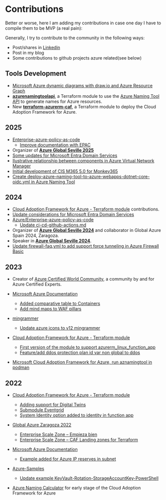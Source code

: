 # Contributions

Better or worse, here I am adding my contributions in case one day I have to compile them to be MVP (a real pain):

Generally, I try to contribute to the community in the following ways:

- Post/shares in [Linkedin](https://www.linkedin.com/in/rafaelfernandezd/)
- Post in my blog
- Some contributions to github projects azure related(see below)

## Tools Development

- [Microsoft Azure dynamic diagrams with draw.io and Azure Resource Graph](https://github.com/rfernandezdo/inventariographdrawio)
- **[azurenamingtoolapi](https://registry.terraform.io/modules/rfernandezdo/azurenamingtoolapi/azure/latest)**, a Terraform module to use the [Azure Naming Tool API](https://github.com/mspnp/AzureNamingTool) to generate names for Azure resources.
- New **[terraform-azurerm-caf](https://github.com/aztfmodnew/terraform-azurerm-caf)**, a Terraform module to deploy the Cloud Adoption Framework for Azure.

## 2025

- [Enterprise-azure-policy-as-code](https://github.com/Azure/enterprise-azure-policy-as-code)
    - [Improve documentation with EPAC](https://github.com/Azure/enterprise-azure-policy-as-code/pull/1056)
- Organizer of **[Azure Global Seville 2025](https://azuresevilla.github.io/blog/category/global-azure-sevilla-2025/)**
- [Some updates for Microsoft Entra Domain Services](https://github.com/MicrosoftDocs/entra-docs/pulls?q=is%3Apr+is%3Aclosed+rfernandezdo+)
- [Ilustrative relationship between components in Azure Virtual Network Manager](https://github.com/rfernandezdo/azure-docs/blob/f7338c8f5dfa9febd8ed1eaf8eccd08750c9a43e/articles/virtual-network-manager/concept-network-groups.md#illustrative-relationship-between-components)
- [Initial development of CIS M365 5.0 for Monkey365](https://github.com/silverhack/monkey365/pull/149)
- [Create deploy-azure-naming-tool-to-azure-webapps-dotnet-core-oidc.yml in Azure Naming Tool](https://github.com/mspnp/AzureNamingTool/pull/155)

## 2024

- [Cloud Adoption Framework for Azure - Terraform module](https://github.com/aztfmod/terraform-azurerm-caf) contributions.
- [Update considerations for Microsoft Entra Domain Services](https://github.com/MicrosoftDocs/entra-docs/pull/1146/)
- [Azure/Enterprise-azure-policy-as-code](https://github.com/Azure/enterprise-azure-policy-as-code)
    - [Update ci-cd-github-actions.md ](https://github.com/Azure/enterprise-azure-policy-as-code/pull/563/)
- Organizer of **[Azure Global Seville 2024](https://azuresevilla.github.io/blog/category/global-azure-sevilla-2024/)** and collaborator in Global Azure Spain 2024, Zaragoza.
- Speaker in **[Azure Global Seville 2024](https://azuresevilla.github.io/blog/category/global-azure-sevilla-2024/)**.
- [Update firewall-faq.yml to add support force tunneling in Azure Firewall Basic](https://github.com/MicrosoftDocs/azure-docs/pull/118931)

## 2023


- Creator of [Azure Certified World Community](https://www.linkedin.com/groups/9230216/), a community by and for Azure Certified Experts.
- [Microsoft Azure Documentation](https://github.com/MicrosoftDocs/)
    - [Added comparative table to Containers](https://github.com/MicrosoftDocs/azure-docs/pull/117600)
    - [Add mind maps to WAF pillars](https://github.com/MicrosoftDocs/well-architected/pull/135)

- [mingrammer](https://github.com/mingrammer/)
    - [Update azure icons to v12 mingrammer](https://github.com/mingrammer/diagrams/pull/865)

- [Cloud Adoption Framework for Azure - Terraform module](https://github.com/aztfmod/terraform-azurerm-caf)
    - [First version of the module to support azurerm_linux_function_app](https://github.com/aztfmod/terraform-azurerm-caf/pull/1838)
    - [Feature/add ddos protection plan id var non global to ddos](https://github.com/aztfmod/terraform-azurerm-caf/pull/1831)
- [Microsoft Cloud Adoption Framework for Azure, run aznamingtool in podman](https://github.com/microsoft/CloudAdoptionFramework/pull/148)


## 2022

- [Cloud Adoption Framework for Azure - Terraform module](https://github.com/aztfmod/terraform-azurerm-caf)
    - [Adding support for Digital Twins](https://github.com/aztfmod/terraform-azurerm-caf/pull/910)
    - [Submodule Eventgrid](https://github.com/aztfmod/terraform-azurerm-caf/pull/918)
    - [System Identity option added to identity in function app](https://github.com/aztfmod/terraform-azurerm-caf/pull/874)


- [Global Azure Zaragoza 2022](https://cloudriders.es/global-azure-2022-zaragoza-continua-en-la-manana-del-sabado)
    - [Enterprise Scale Zone – Empieza bien](https://youtu.be/9BgMrhw5fo4)
    - [Enterprise Scale Zone – CAF Landing zones for Terraform](https://youtu.be/23YVGSLQPeg)

- [Microsoft Azure Documentation](https://github.com/MicrosoftDocs/azure-docs)
    - [Example added for Azure IP reserves in subnet](https://github.com/MicrosoftDocs/azure-docs/pull/91978)


- [Azure-Samples](https://github.com/Azure-Samples)
    - [Update example KeyVault-Rotation-StorageAccountKey-PowerShell](https://github.com/Azure-Samples/keyvault-rotation-storageaccountkey-powershell/pull/1)

- [Azure Naming Calculator](https://github.com/rfernandezdo/azure-naming-calculator/) for early stage of the Cloud Adoption Framework for Azure